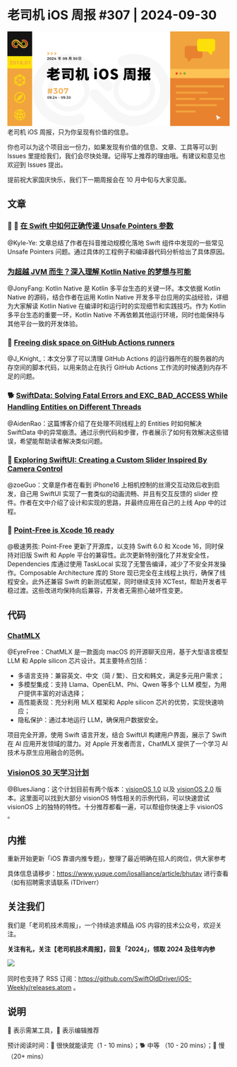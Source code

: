 # 老司机 iOS 周报 #307 | 2024-09-30

![ios-weekly](https://github.com/SwiftOldDriver/iOS-Weekly/blob/master/assets/weekly-header/307.jpg?raw=true)
老司机 iOS 周报，只为你呈现有价值的信息。

你也可以为这个项目出一份力，如果发现有价值的信息、文章、工具等可以到 Issues 里提给我们，我们会尽快处理。记得写上推荐的理由哦。有建议和意见也欢迎到 Issues 提出。

提前祝大家国庆快乐，我们下一期周报会在 10 月中旬与大家见面。

## 文章

### 🌟 🐢 [在 Swift 中如何正确传递 Unsafe Pointers 参数](https://mp.weixin.qq.com/s/xDeZ6zM7-6RfPXrs5kCqWw)

@Kyle-Ye: 文章总结了作者在抖音推动规模化落地 Swift 组件中发现的一些常见 Unsafe Pointers 问题。通过具体的工程例子和编译器代码分析给出了具体原因。

### [为超越 JVM 而生？深入理解 Kotlin Native 的梦想与可能](https://mp.weixin.qq.com/s/oo7YTnW4oL1xq17cNPGhnw)

@JonyFang: Kotlin Native 是 Kotlin 多平台生态的关键一环。本文依据 Kotlin Native 的源码，结合作者在运用 Kotlin Native 开发多平台应用的实战经验，详细为大家解读 Kotlin Native 在编译时和运行时的实现细节和实践技巧。作为 Kotlin 多平台生态的重要一环，Kotlin Native 不再依赖其他运行环境，同时也能保持与其他平台一致的开发体验。

### 🐎 [Freeing disk space on GitHub Actions runners](https://www.dzombak.com/blog/2024/09/Freeing-disk-space-on-GitHub-Actions-runners.html)

@J_Knight_：本文分享了可以清理 GitHub Actions 的运行器所在的服务器的内存空间的脚本代码，以用来防止在执行 GitHub Actions 工作流的时候遇到内存不足的问题。

### 🐕 [SwiftData: Solving Fatal Errors and EXC_BAD_ACCESS While Handling Entities on Different Threads](https://www.simplykyra.com/blog/swiftdata-solving-fatal-errors-and-exc_bad_access-while-handling-entities-on-different-threads/)

@AidenRao：这篇博客介绍了在处理不同线程上的 Entities 时如何解决 SwiftData 中的异常崩溃。通过示例代码和步骤，作者展示了如何有效解决这些错误，希望能帮助读者解决类似问题。

 ### 🐎 [Exploring SwiftUI: Creating a Custom Slider Inspired By Camera Control](https://www.rudrank.com/exploring-swiftui-creating-a-custom-slider-inspired-by-camera-control/)

@zoeGuo：文章是作者在看到 iPhone16 上相机控制的丝滑交互动效后收到启发，自己用 SwiftUI 实现了一套类似的动画流畅、并且有交互反馈的 slider 控件。作者在文中介绍了设计和实现的思路，并最终应用在自己的上线 App 中的过程。

### 🐎 [Point-Free is Xcode 16 ready](https://www.pointfree.co/blog/posts/152-point-free-is-xcode-16-ready)

@极速男孩: Point-Free 更新了开源库，以支持 Swift 6.0 和 Xcode 16，同时保持对旧版 Swift 和 Apple 平台的兼容性。此次更新特别强化了并发安全性，Dependencies 库通过使用 TaskLocal 实现了无警告编译，减少了不安全并发操作。Composable Architecture 库的 Store 现已完全在主线程上执行，确保了线程安全。此外还兼容 Swift 的新测试框架，同时继续支持 XCTest，帮助开发者平稳过渡。这些改进均保持向后兼容，开发者无需担心破坏性变更。

## 代码

### [ChatMLX](https://github.com/maiqingqiang/ChatMLX)

@EyreFree：ChatMLX 是一款面向 macOS 的开源聊天应用，基于大型语言模型 LLM 和 Apple silicon 芯片设计。其主要特点包括：

- 多语言支持：兼容英文、中文（简 / 繁）、日文和韩文，满足多元用户需求；
- 多模型集成：支持 Llama、OpenELM、Phi、Qwen 等多个 LLM 模型，为用户提供丰富的对话选择；
- 高性能表现：充分利用 MLX 框架和 Apple silicon 芯片的优势，实现快速响应；
- 隐私保护：通过本地运行 LLM，确保用户数据安全。

项目完全开源，使用 Swift 语言开发，结合 SwiftUI 构建用户界面，展示了 Swift 在 AI 应用开发领域的潜力。对 Apple 开发者而言，ChatMLX 提供了一个学习 AI 技术与原生应用融合的范例。

### [VisionOS 30 天学习计划](https://github.com/satoshi0212/visionOS_30Days)

@BluesJiang：这个计划目前有两个版本：[visionOS 1.0](https://github.com/satoshi0212/visionOS_30Days) 以及 [visionOS 2.0](https://github.com/satoshi0212/visionOS_2_30Days) 版本。这里面可以找到大部分 visionOS 特性相关的示例代码，可以快速尝试 visionOS 上的独特的特性。十分推荐都看一遍，可以帮组你快速上手 visionOS 。

## 内推

重新开始更新「iOS 靠谱内推专题」，整理了最近明确在招人的岗位，供大家参考

具体信息请移步：https://www.yuque.com/iosalliance/article/bhutav 进行查看（如有招聘需求请联系 iTDriverr）

## 关注我们

我们是「老司机技术周报」，一个持续追求精品 iOS 内容的技术公众号，欢迎关注。

**关注有礼，关注【老司机技术周报】，回复「2024」，领取 2024 及往年内参**

![](https://github.com/SwiftOldDriver/iOS-Weekly/blob/master/assets/qrcode_for_wechat.jpg?raw=true)

同时也支持了 RSS 订阅：https://github.com/SwiftOldDriver/iOS-Weekly/releases.atom 。

## 说明

🚧 表示需某工具，🌟 表示编辑推荐

预计阅读时间：🐎 很快就能读完（1 - 10 mins）；🐕 中等 （10 - 20 mins）；🐢 慢（20+ mins）
